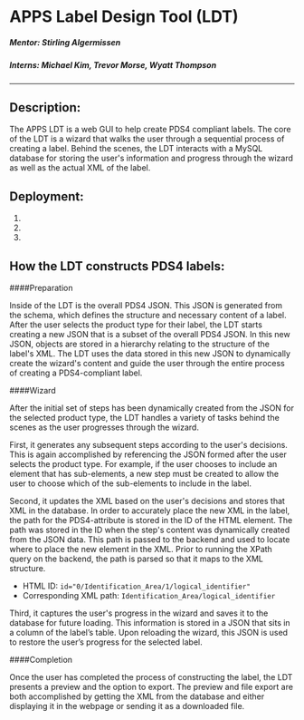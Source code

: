 # APPS Label Design Tool (LDT)

##### Mentor: Stirling Algermissen
##### Interns: Michael Kim, Trevor Morse, Wyatt Thompson
----

Description:
------------
The APPS LDT is a web GUI to help create PDS4 compliant labels. The core of the LDT is a wizard that walks the user through a sequential process of creating a label. Behind the scenes, the LDT interacts with a MySQL database for storing the user's information and progress through the wizard as well as the actual XML of the label.

Deployment:
-----------
1. 
2. 
3. 

How the LDT constructs PDS4 labels:
-----------------------------------

####Preparation

Inside of the LDT is the overall PDS4 JSON. This JSON is generated from the schema, which defines the structure and necessary content of a label. After the user selects the product type for their label, the LDT starts creating a new JSON that is a subset of the overall PDS4 JSON. In this new JSON, objects are stored in a hierarchy relating to the structure of the label's XML. The LDT uses the data stored in this new JSON to dynamically create the wizard's content and guide the user through the entire process of creating a PDS4-compliant label.

####Wizard

After the initial set of steps has been dynamically created from the JSON for the selected product type, the LDT handles a variety of tasks behind the scenes as the user progresses through the wizard. 

First, it generates any subsequent steps according to the user's decisions. This is again accomplished by referencing the JSON formed after the user selects the product type. For example, if the user chooses to include an element that has sub-elements, a new step must be created to allow the user to choose which of the sub-elements to include in the label.

Second, it updates the XML based on the user's decisions and stores that XML in the database. In order to accurately place the new XML in the label, the path for the PDS4-attribute is stored in the ID of the HTML element. The path was stored in the ID when the step's content was dynamically created from the JSON data. This path is passed to the backend and used to locate where to place the new element in the XML. Prior to running the XPath query on the backend, the path is parsed so that it maps to the XML structure.

- HTML ID: ```id="0/Identification_Area/1/logical_identifier"```
- Corresponding XML path: ```Identification_Area/logical_identifier```

Third, it captures the user's progress in the wizard and saves it to the database for future loading. This information is stored in a JSON that sits in a column of the label’s table. Upon reloading the wizard, this JSON is used to restore the user’s progress for the selected label.

####Completion

Once the user has completed the process of constructing the label, the LDT presents a preview and the option to export. The preview and file export are both accomplished by getting the XML from the database and either displaying it in the webpage or sending it as a downloaded file.